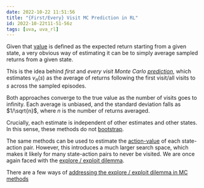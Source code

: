 ```yaml
---
date: 2022-10-22 11:51:56
title: "{First/Every} Visit MC Prediction in RL"
id: 2022-10-22t11-51-56z
tags: [uva, uva_rl]
---
```


Given that [value](./2022-10-21t10-45-34z.md) is defined as the expected return
starting from a given state, a very obvious way of estimating it can be to
simply average sampled returns from a given state.

This is the idea behind _first_ and _every visit Monte Carlo
[prediction](./2022-10-21t19-49-14z.md)_, which estimates $v_\pi(s)$ as the
average of returns following the first visit/all visits to $s$ across the
sampled episodes.

Both approaches converge to the true value as the number of visits goes to
infinity. Each average is unbiased, and the standard deviation falls as
$1/\sqrt{n}$, where $n$ is the number of returns averaged.

Crucially, each estimate is independent of other estimates and other states. In
this sense, these methods do not [bootstrap](./2022-10-22t10-56-02z.md).

The same methods can be used to estimate the
[action-value](./2022-10-21t10-45-34z.md) of each state-action pair. However,
this introduces a much larger search space, which makes it likely for many
state-action pairs to never be visited. We are once again faced with the
[explore / exploit dilemma](./2022-10-20t15-59-00z.md).

There are a few ways of
[addressing the explore / exploit dilemma in MC methods](./2022-10-22t12-19-37z.md)
